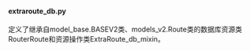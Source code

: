 #### extraroute_db.py
定义了继承自model_base.BASEV2类、models_v2.Route类的数据库资源类RouterRoute和资源操作类ExtraRoute_db_mixin。
